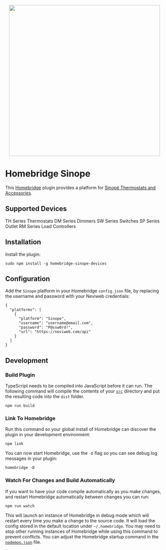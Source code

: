 
<p align="center">

<img src="https://palourde.github.io/homebridge-sinope/images/homebridge-sinope.png" width="480">

</p>


# Homebridge Sinope

This [Homebridge](https://homebridge.io/) plugin provides a platform for [Sinopé Thermostats and Accessories](https://www.sinopetech.com/).

## Supported Devices

TH Series Thermostats
DM Series Dimmers
SW Series Switches
SP Series Outlet
RM Series Load Controllers

## Installation

Install the plugin:
```
sudo npm install -g homebridge-sinope-devices
```

## Configuration

Add the `Sinope` platform in your Homebridge `config.json` file, by replacing the username and password with your Neviweb credentials:
```
{
  "platforms": [
    {
      "platform": "Sinope",
      "username": "username@email.com",
      "password": "P@ssw0rd!",
      "url": "https://neviweb.com/api"
    }
  ]
}
```

## Development

### Build Plugin

TypeScript needs to be compiled into JavaScript before it can run. The following command will compile the contents of your [`src`](./src) directory and put the resulting code into the `dist` folder.

```
npm run build
```

### Link To Homebridge

Run this command so your global install of Homebridge can discover the plugin in your development environment:

```
npm link
```

You can now start Homebridge, use the `-D` flag so you can see debug log messages in your plugin:

```
homebridge -D
```

### Watch For Changes and Build Automatically

If you want to have your code compile automatically as you make changes, and restart Homebridge automatically between changes you can run:

```
npm run watch
```

This will launch an instance of Homebridge in debug mode which will restart every time you make a change to the source code. It will load the config stored in the default location under `~/.homebridge`. You may need to stop other running instances of Homebridge while using this command to prevent conflicts. You can adjust the Homebridge startup command in the [`nodemon.json`](./nodemon.json) file.

